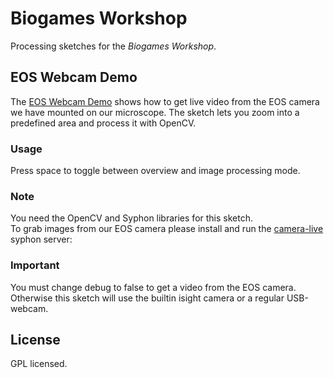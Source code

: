 # Biogames Workshop

Processing sketches for the *Biogames Workshop*.



##  EOS Webcam Demo

The [EOS Webcam Demo](eos_webcam_demo) shows how to get live video from the EOS camera we have mounted on our microscope.  The sketch lets you zoom into a predefined area and process it with OpenCV.

### Usage
Press space to toggle between overview and image processing mode.

### Note
You need the OpenCV and Syphon libraries for this sketch.  
To grab images from our EOS camera please install and run the [camera-live](https://github.com/v002/v002-Camera-Live/releases) syphon server:


### Important
You must change debug to false to get a video from the EOS camera.
Otherwise this sketch will use the builtin isight camera or a regular USB-webcam.

## License

GPL licensed.
